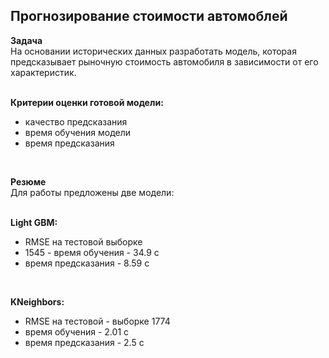 ## Прогнозирование стоимости автомоблей

**Задача**</br>
На основании исторических данных разработать модель, которая предсказывает рыночную стоимость автомобиля в зависимости от его характеристик.</br>
</br>

**Критерии оценки готовой модели:**
- качество предсказания
- время обучения модели
- время предсказания
</br>

**Резюме**</br>
Для работы предложены две модели:</br>
</br>

**Light GBM:** 
- RMSE на тестовой выборке 
- 1545 - время обучения - 34.9 c 
- время предсказания - 8.59 c
</br>

**KNeighbors:**
- RMSE на тестовой - выборке 1774
- время обучения - 2.01 c
- время предсказания - 2.5 c

